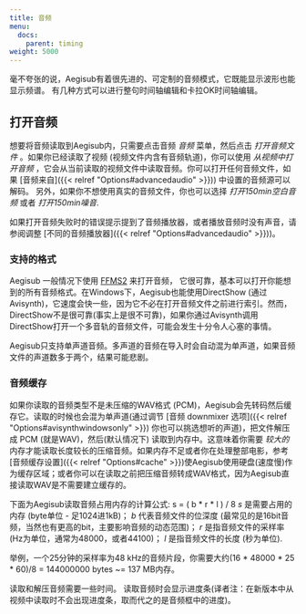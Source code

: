 ```yaml
---
title: 音频
menu:
  docs:
    parent: timing
weight: 5000
---
```


毫不夸张的说，Aegisub有着很先进的、可定制的音频模式，它既能显示波形也能显示频谱。
有几种方式可以进行整句时间轴编辑和卡拉OK时间轴编辑。

## 打开音频

想要将音频读取到Aegisub内，只需要点击音频 *音频* 菜单，然后点击
*打开音频文件* 。如果你已经读取了视频
(视频文件内含有音频轨道)，你可以使用 *从视频中打开音频*
，它会从当前读取的视频文件中读取音频。你可以打开任何音频文件，如果
\[音频来自\]({{\< relref "Options#advancedaudio" >}})) 中设置的音频源可以解码。
另外，如果你不想使用真实的音频文件，你也可以选择 *打开150min空白音频*
或者 *打开150min噪音*.

如果打开音频失败时的错误提示提到了音频播放器，或者播放音频时没有声音，请参阅调整
\[不同的音频播放器\]({{\< relref "Options#advancedaudio" >}}))。

### 支持的格式

Aegisub 一般情况下使用 [FFMS2](https://github.com/FFMS/ffms2)
来打开音频，
它很可靠，基本可以打开你能想到的所有音频格式。在Windows下，Aegisub也能使用DirectShow
(通过Avisynth)，它速度会快一些，因为它不必在打开音频文件之前进行索引。然而，DirectShow不是很可靠(事实上是很不可靠)，如果你通过Avisynth调用DirectShow打开一个多音轨的音频文件，可能会发生十分令人心塞的事情。

Aegisub只支持单声道音频。多声道的音频在导入时会自动混为单声道，如果音频文件的声道数多于两个，结果可能悲剧。

### 音频缓存

如果你读取的音频类型不是未压缩的WAV格式
(PCM)，Aegisub会先转码然后缓存它。读取的时候也会混为单声道(通过调节
\[音频 downmixer 选项\]({{\< relref "Options#avisynthwindowsonly" >}})
你也可以挑选想听的声道)，把文件解压成 PCM (就是WAV)，然后(默认情况下)
读取到内存中。这意味着你需要 *较大的*
内存才能读取长度较长的压缩音频。如果内存不足或者你在处理整部电影，参考
\[音频缓存设置\]({{\< relref "Options#cache" >}})使Aegisub使用硬盘(速度慢)作为缓存区域；或者你可以在读取之前把压缩音频转成WAV格式，因为Aegisub直接读取WAV是不需要建立缓存的。

下面为Aegisub读取音频占用内存的计算公式: s = ( b * r * l ) / 8 *s*
是需要占用的内存 (byte单位 - 足1024进1kB)； *b* 代表音频文件的位深度
(最常见的是16bit音频，当然也有更高的bit，主要影响音频的动态范围)； *r*
是指音频文件的采样率 (Hz为单位，通常为48000，或者44100)； *l*
是指音频文件的长度 (秒为单位).

举例，一个25分钟的采样率为48 kHz的音频片段，你需要大约(16 * 48000 * 25
\* 60)/8 = 144000000 bytes ~= 137 MB内存。

读取和解压音频需要一些时间。
读取音频时会显示进度条(译者注：在新版本中从视频中读取时不会出现进度条，取而代之的是音频框中的进度)。
